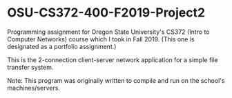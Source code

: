 # OSU-CS372-400-F2019-Project2
Programming assignment for Oregon State University's CS372 (Intro to Computer Networks) course which I took in Fall 2019.
(This one is designated as a portfolio assignment.)

This is the 2-connection client-server network application for a simple file transfer system.

Note: This program was originally written to compile and run on the school's machines/servers.

